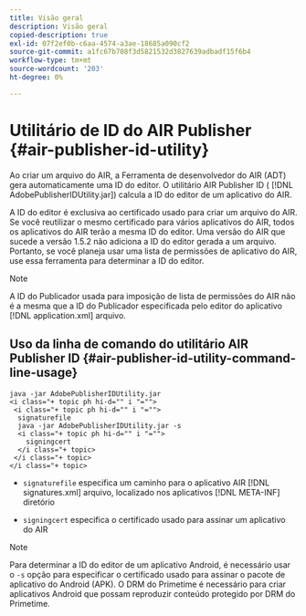 ```yaml
---
title: Visão geral
description: Visão geral
copied-description: true
exl-id: 07f2ef0b-c6aa-4574-a3ae-18685a090cf2
source-git-commit: a1fc67b708f3d5821532d3827639adbadf15f6b4
workflow-type: tm+mt
source-wordcount: '203'
ht-degree: 0%

---
```


# Utilitário de ID do AIR Publisher {#air-publisher-id-utility}

Ao criar um arquivo do AIR, a Ferramenta de desenvolvedor do AIR (ADT) gera automaticamente uma ID do editor. O utilitário AIR Publisher ID ( [!DNL AdobePublisherIDUtility.jar]) calcula a ID do editor de um aplicativo do AIR.

A ID do editor é exclusiva ao certificado usado para criar um arquivo do AIR. Se você reutilizar o mesmo certificado para vários aplicativos do AIR, todos os aplicativos do AIR terão a mesma ID do editor. Uma versão do AIR que sucede a versão 1.5.2 não adiciona a ID do editor gerada a um arquivo. Portanto, se você planeja usar uma lista de permissões de aplicativo do AIR, use essa ferramenta para determinar a ID do editor.

>[!NOTE]
>
>A ID do Publicador usada para imposição de lista de permissões do AIR não é a mesma que a ID do Publicador especificada pelo editor do aplicativo [!DNL application.xml] arquivo.

## Uso da linha de comando do utilitário AIR Publisher ID {#air-publisher-id-utility-command-line-usage}

```
java -jar AdobePublisherIDUtility.jar 
<i class="+ topic ph hi-d="" i "="">
 <i class="+ topic ph hi-d="" i "="">
  signaturefile 
  java -jar AdobePublisherIDUtility.jar -s 
  <i class="+ topic ph hi-d="" i "="">
    signingcert
  </i class="+ topic>
 </i class="+ topic>
</i class="+ topic>
```

* `signaturefile` especifica um caminho para o aplicativo AIR [!DNL signatures.xml] arquivo, localizado nos aplicativos [!DNL META-INF] diretório

* `signingcert` especifica o certificado usado para assinar um aplicativo do AIR

>[!NOTE]
>
>Para determinar a ID do editor de um aplicativo Android, é necessário usar o `-s` opção para especificar o certificado usado para assinar o pacote de aplicativo do Android (APK). O DRM do Primetime é necessário para criar aplicativos Android que possam reproduzir conteúdo protegido por DRM do Primetime.
